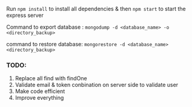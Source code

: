 Run `npm install` to install all dependencies & then `npm start` to start the express server

Command to export database :
`mongodump -d <database_name> -o <directory_backup> `

command to restore database:
`mongorestore -d <database_name> <directory_backup>`

### TODO:

1.  Replace all find with findOne
2.  Validate email & token conbination on server side to validate user
3.  Make code efficient
4.  Improve everything

